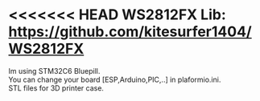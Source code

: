 <<<<<<< HEAD
WS2812FX Lib: https://github.com/kitesurfer1404/WS2812FX  
=======
Im using STM32C6 Bluepill.  
You can change your board [ESP,Arduino,PIC,..] in plaformio.ini.  
STL files for 3D printer case.  

>>>>>>> 
